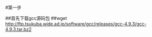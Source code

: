 #第一步

##首先下载gcc源码包
##wget http://ftp.tsukuba.wide.ad.jp/software/gcc/releases/gcc-4.9.3/gcc-4.9.3.tar.bz2
